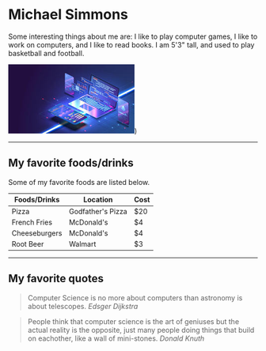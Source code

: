 # Michael Simmons

Some interesting things about me are: I like to play computer games, I like to work on computers, and I like to read books. I am 5'3" tall, and used to play basketball and football.

![Computer Science is amazing!](/computerScience.jpg "Computer Science!"))

___

## My favorite foods/drinks

Some of my favorite foods are listed below.

| Foods/Drinks | Location | Cost |
| --- | --- | --- |
| Pizza | Godfather's Pizza | $20 |
| French Fries | McDonald's | $4 |
| Cheeseburgers | McDonald's | $4 |
| Root Beer | Walmart | $3 |

___

## My favorite quotes

> Computer Science is no more about computers than astronomy is about telescopes. *Edsger Dijkstra*

> People think that computer science is the art of geniuses but the actual reality is the opposite, just many people doing things that build on eachother, like a wall of mini-stones. *Donald Knuth* 

